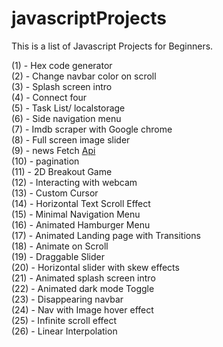 # javascriptProjects

This is a list of Javascript Projects for Beginners. 

(1) - Hex code generator
<br>
(2) - Change navbar color on scroll
<br>
(3) - Splash screen intro
<br>
(4) - Connect four
<br>
(5) - Task List/ localstorage
<br>
(6) - Side navigation menu
<br>
(7) - Imdb scraper with Google chrome
<br>
(8) - Full screen image slider
<br>
(9) - news Fetch [Api](https://newsapi.org)
<br>
(10) - pagination
<br>
(11) - 2D Breakout Game
<br>
(12) - Interacting with webcam
<br>
(13) - Custom Cursor
<br>
(14) - Horizontal Text Scroll Effect
<br>
(15) - Minimal Navigation Menu
<br>
(16) - Animated Hamburger Menu
<br>
(17) - Animated Landing page with Transitions
<br>
(18) - Animate on Scroll
<br>
(19) - Draggable Slider
<br>
(20) - Horizontal slider with skew effects
<br>
(21) - Animated splash screen intro
<br>
(22) - Animated dark mode Toggle
<br>
(23) - Disappearing navbar
<br>
(24) - Nav with Image hover effect
<br>
(25) - Infinite scroll effect
<br>
(26) - Linear Interpolation



